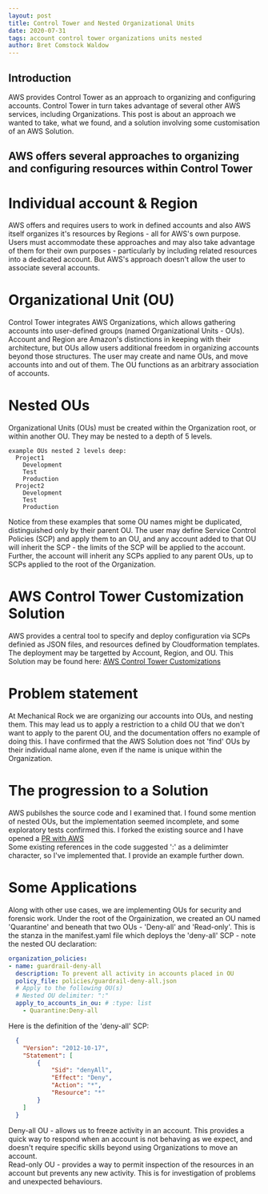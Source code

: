 ```yaml
---
layout: post
title: Control Tower and Nested Organizational Units
date: 2020-07-31
tags: account control tower organizations units nested
author: Bret Comstock Waldow
---
```


## Introduction

AWS provides Control Tower as an approach to organizing and configuring accounts.  Control Tower in turn takes advantage of several other AWS services, including Organizations.  This post is about an approach we wanted to take, what we found, and a solution involving some customisation of an AWS Solution.

## AWS offers several approaches to organizing and configuring resources within Control Tower
# Individual account & Region
  AWS offers and requires users to work in defined accounts and also AWS itself organizes it's resources by Regions - all for AWS's own purpose.  Users must accommodate these approaches and may also take advantage of them for their own purposes - particularly by including related resources into a dedicated account.  But AWS's approach doesn't allow the user to associate several accounts.
# Organizational Unit (OU)
  Control Tower integrates AWS Organizations, which allows gathering accounts into user-defined groups (named Organizational Units - OUs).  Account and Region are Amazon's distinctions in keeping with their architecture, but OUs allow users additional freedom in organizing accounts beyond those structures.
  The user may create and name OUs, and move accounts into and out of them.  The OU functions as an arbitrary association of accounts.

# Nested OUs
  Organizational Units (OUs) must be created within the Organization root, or within another OU.  They may be nested to a depth of 5 levels.

```
example OUs nested 2 levels deep:
  Project1
    Development
    Test
    Production
  Project2
    Development
    Test
    Production
```

  Notice from these examples that some OU names might be duplicated, distinguished only by their parent OU.
  The user may define Service Control Policies (SCP) and apply them to an OU, and any account added to that OU will inherit the SCP - the limits of the SCP will be applied to the account.  Further, the account will inherit any SCPs applied to any parent OUs, up to SCPs applied to the root of the Organization.  

# AWS Control Tower Customization Solution
  AWS provides a central tool to specify and deploy configuration via SCPs definied as JSON files, and resources defined by Cloudformation templates.  The deployment may be targetted by Account, Region, and OU.  This Solution may be found here: [AWS Control Tower Customizations](https://aws.amazon.com/solutions/implementations/customizations-for-aws-control-tower/)<br/>

# Problem statement
  At Mechanical Rock we are organizing our accounts into OUs, and nesting them.
  This may lead us to apply a restriction to a child OU that we don't want to apply to the parent OU, and the documentation offers no example of doing this.
  I have confirmed that the AWS Solution does not 'find' OUs by their individual name alone, even if the name is unique within the Organization.  

# The progression to a Solution
  AWS pubilshes the source code and I examined that.  I found some mention of nested OUs, but the implementation seemed incomplete, and some exploratory tests confirmed this.
  I forked the existing source and I have opened a [PR with AWS](https://github.com/awslabs/aws-control-tower-customizations/pull/20)<br/>
  Some existing references in the code suggested ':' as a delimimter character, so I've implemented that.  I provide an example further down.

# Some Applications
  Along with other use cases, we are implementing OUs for security and forensic work.  Under the root of the Orgainization, we created an OU named 'Quarantine' and beneath that two OUs - 'Deny-all' and 'Read-only'.
  This is the stanza in the manifest.yaml file which deploys the 'deny-all' SCP - note the nested OU declaration:
  ``` yaml
  organization_policies:
  - name: guardrail-deny-all
    description: To prevent all activity in accounts placed in OU
    policy_file: policies/guardrail-deny-all.json
    # Apply to the following OU(s)
    # Nested OU delimiter: ":"
    apply_to_accounts_in_ou: # :type: list
      - Quarantine:Deny-all
  ```
  Here is the definition of the 'deny-all' SCP:
  ``` json
    {
      "Version": "2012-10-17",
      "Statement": [
          {
              "Sid": "denyAll",
              "Effect": "Deny",
              "Action": "*",
              "Resource": "*"
          }
      ]
    }
```

  Deny-all OU - allows us to freeze activity in an account.  This provides a quick way to respond when an account is not behaving as we expect, and doesn't require specific skills beyond using Organizations to move an account.<br/>
  Read-only OU - provides a way to permit inspection of the resources in an account but prevents any new activity.  This is for investigation of problems and unexpected behaviours.
